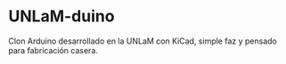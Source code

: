 # UNLaM-duino
Clon Arduino desarrollado en la UNLaM con KiCad, simple faz y pensado para fabricación casera.
